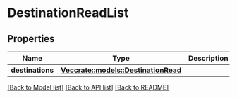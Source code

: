# DestinationReadList

## Properties

Name | Type | Description | Notes
------------ | ------------- | ------------- | -------------
**destinations** | [**Vec<crate::models::DestinationRead>**](DestinationRead.md) |  | 

[[Back to Model list]](../README.md#documentation-for-models) [[Back to API list]](../README.md#documentation-for-api-endpoints) [[Back to README]](../README.md)


